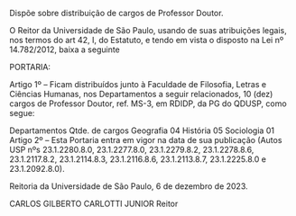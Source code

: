 Dispõe sobre distribuição de cargos de Professor Doutor.

O Reitor da Universidade de São Paulo, usando de suas atribuições legais, nos termos do art 42, I, do Estatuto, e tendo em vista o disposto na Lei nº 14.782/2012, baixa a seguinte

PORTARIA:

Artigo 1º – Ficam distribuídos junto à Faculdade de Filosofia, Letras e Ciências Humanas, nos Departamentos a seguir relacionados, 10 (dez) cargos de Professor Doutor, ref. MS-3, em RDIDP, da PG do QDUSP, como segue:

Departamentos	Qtde. de cargos
Geografia	04
História	05
Sociologia	01
Artigo 2º – Esta Portaria entra em vigor na data de sua publicação (Autos USP nºs 23.1.2280.8.0, 23.1.2277.8.0, 23.1.2279.8.2, 23.1.2278.8.6, 23.1.2117.8.2, 23.1.2114.8.3, 23.1.2116.8.6, 23.1.2113.8.7, 23.1.2225.8.0 e 23.1.2092.8.0).

Reitoria da Universidade de São Paulo, 6 de dezembro de 2023.

CARLOS GILBERTO CARLOTTI JUNIOR
Reitor